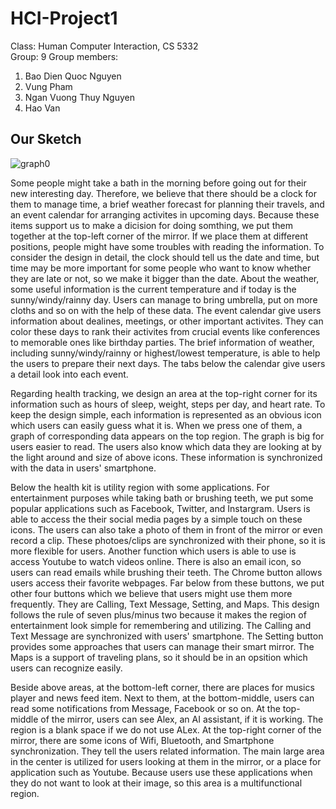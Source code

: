 # HCI-Project1

Class: Human Computer Interaction, CS 5332\
Group: 9
Group members:
  1. Bao Dien Quoc Nguyen
  2. Vung Pham
  3. Ngan Vuong Thuy Nguyen
  4. Hao Van

## Our Sketch

![graph0](https://imgur.com/S2PyJ6f)

Some people might take a bath in the morning before going out for their new interesting day.
Therefore, we believe that there should be a clock for them to manage time, a brief weather forecast for planning their travels, and an event calendar for arranging activites in upcoming days.
Because these items support us to make a dicision for doing somthing, we put them together at the top-left corner of the mirror.
If we place them at different positions, people might have some troubles with reading the information.
To consider the design in detail, the clock should tell us the date and time, but time may be more important for some people who want to know whether they are late or not, so we make it bigger than the date.
About the weather, some useful information is the current temperature and if today is the sunny/windy/rainny day.
Users can manage to bring umbrella, put on more cloths and so on with the help of these data.
The event calendar give users information about dealines, meetings, or other important activites.
They can color these days to rank their activites from crucial events like conferences to memorable ones like birthday parties.
The brief information of weather, including sunny/windy/rainny or highest/lowest temperature, is able to help the users to prepare their next days.
The tabs below the calendar give users a detail look into each event.

Regarding health tracking, we design an area at the top-right corner for its information such as hours of sleep, weight, steps per day, and heart rate.
To keep the design simple, each information is represented as an obvious icon which users can easily guess what it is.
When we press one of them, a graph of corresponding data appears on the top region.
The graph is big for users easier to read.
The users also know which data they are looking at by the light around and size of above icons.
These information is synchronized with the data in users' smartphone.

Below the health kit is utility region with some applications.
For entertainment purposes while taking bath or brushing teeth, we put some popular applications such as Facebook, Twitter, and Instargram.
Users is able to access the their social media pages by a simple touch on these icons.
The users can also take a photo of them in front of the mirror or even record a clip.
These photoes/clips are synchronized with their phone, so it is more flexible for users.
Another function which users is able to use is access Youtube to watch videos online.
There is also an email icon, so users can read emails while brushing their teeth.
The Chrome button allows users access their favorite webpages.
Far below from these buttons, we put other four buttons which we believe that users might use them more frequently.
They are Calling, Text Message, Setting, and Maps.
This design follows the rule of seven plus/minus two because it makes the region of entertainment look simple for remembering and utilizing.
The Calling and Text Message are synchronized with users' smartphone.
The Setting button provides some approaches that users can manage their smart mirror.
The Maps is a support of traveling plans, so it should be in an opsition which users can recognize easily.

Beside above areas, at the bottom-left corner, there are places for musics player and news feed item.
Next to them, at the bottom-middle, users can read some notifications from Message, Facebook or so on.
At the top-middle of the mirror, users can see Alex, an AI assistant, if it is working.
The region is a blank space if we do not use ALex.
At the top-right corner of the mirror, there are some icons of Wifi, Bluetooth, and Smartphone synchronization.
They tell the users related information.
The main large area in the center is utilized for users looking at them in the mirror, or a place for application such as Youtube.
Because users use these applications when they do not want to look at their image, so this area is a multifunctional region.
